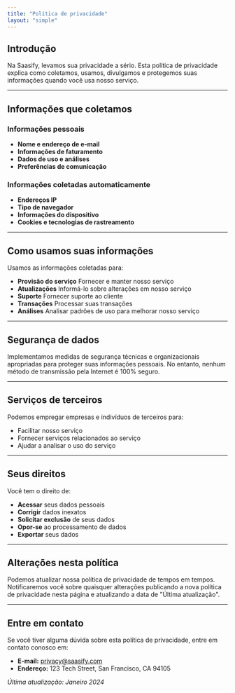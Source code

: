 ```yaml
---
title: "Política de privacidade"
layout: "simple"
---
```


## Introdução

Na Saasify, levamos sua privacidade a sério. Esta política de privacidade explica como coletamos, usamos, divulgamos e protegemos suas informações quando você usa nosso serviço.

---

## Informações que coletamos

### Informações pessoais

* **Nome e endereço de e-mail**
* **Informações de faturamento**
* **Dados de uso e análises**
* **Preferências de comunicação**

### Informações coletadas automaticamente

* **Endereços IP**
* **Tipo de navegador**
* **Informações do dispositivo**
* **Cookies e tecnologias de rastreamento**

---

## Como usamos suas informações

Usamos as informações coletadas para:

* **Provisão do serviço**
  Fornecer e manter nosso serviço
* **Atualizações**
  Informá-lo sobre alterações em nosso serviço
* **Suporte**
  Fornecer suporte ao cliente
* **Transações**
  Processar suas transações
* **Análises**
  Analisar padrões de uso para melhorar nosso serviço

---

## Segurança de dados

Implementamos medidas de segurança técnicas e organizacionais apropriadas para proteger suas informações pessoais. No entanto, nenhum método de transmissão pela Internet é 100% seguro.

---

## Serviços de terceiros

Podemos empregar empresas e indivíduos de terceiros para:

* Facilitar nosso serviço
* Fornecer serviços relacionados ao serviço
* Ajudar a analisar o uso do serviço

---

## Seus direitos

Você tem o direito de:

* **Acessar** seus dados pessoais
* **Corrigir** dados inexatos
* **Solicitar exclusão** de seus dados
* **Opor-se** ao processamento de dados
* **Exportar** seus dados

---

## Alterações nesta política

Podemos atualizar nossa política de privacidade de tempos em tempos. Notificaremos você sobre quaisquer alterações publicando a nova política de privacidade nesta página e atualizando a data de "Última atualização".

---

## Entre em contato

Se você tiver alguma dúvida sobre esta política de privacidade, entre em contato conosco em:

* **E-mail:** privacy@saasify.com
* **Endereço:** 123 Tech Street, San Francisco, CA 94105

*Última atualização: Janeiro 2024*
